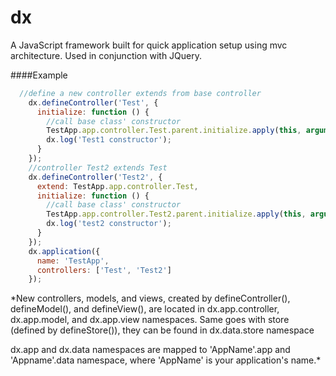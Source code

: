dx
==
A JavaScript framework built for quick application setup  using mvc architecture. Used in conjunction with JQuery.

####Example
```javascript
  //define a new controller extends from base controller
    dx.defineController('Test', {
      initialize: function () {
        //call base class' constructor
        TestApp.app.controller.Test.parent.initialize.apply(this, arguments);
        dx.log('Test1 constructor');
      }
    });
    //controller Test2 extends Test
    dx.defineController('Test2', {
      extend: TestApp.app.controller.Test,
      initialize: function () {
        //call base class' constructor
        TestApp.app.controller.Test2.parent.initialize.apply(this, arguments);
        dx.log('test2 constructor');
      }
    });
    dx.application({
      name: 'TestApp',
      controllers: ['Test', 'Test2']
    });
```
*New controllers, models, and views, created by defineController(),
defineModel(), and defineView(), are located in dx.app.controller, dx.app.model,
and dx.app.view namespaces. Same goes with store (defined by defineStore()), they 
can be found in dx.data.store namespace

dx.app and dx.data namespaces are mapped to 'AppName'.app and 'Appname'.data namespace, where 'AppName' 
is your application's name.*
		
